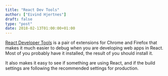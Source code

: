 ```yaml
---
title: "React Dev Tools"
author: ["Eivind Hjertnes"]
draft: false
type: "post"
date: 2018-02-13T01:00:00+01:00
---
```


[React Developer Tools](https://github.com/facebook/react-devtools) is
a pair of extensions for Chrome and Firefox that makes it much easier to
debug when you are developing web apps in React. Most of you probably
have it installed, the result of you should install it.

It also makes it easy to see if something are using React, and if the
build settings are following the recommended settings for production.

